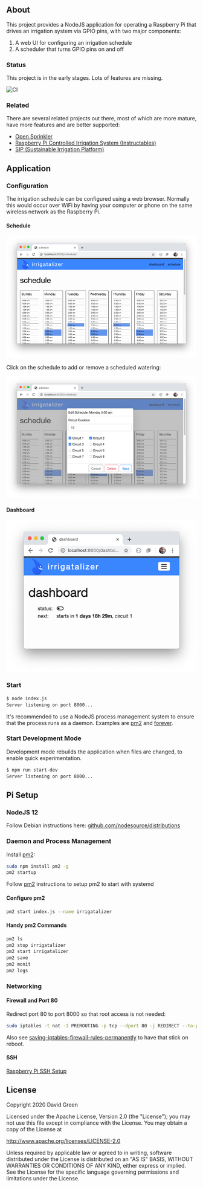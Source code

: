 ## About

This project provides a NodeJS application for operating a Raspberry Pi that drives an irrigation system via GPIO pins, with two major components:

1. A web UI for configuring an irrigation schedule
2. A scheduler that turns GPIO pins on and off

### Status

This project is in the early stages. Lots of features are missing.

![CI](https://github.com/greensopinion/irrigatalizer/workflows/CI/badge.svg)

### Related

There are several related projects out there, most of which are more mature, have more features and are better supported:

- [Open Sprinkler](https://github.com/OpenSprinkler)
- [Raspberry Pi Controlled Irrigation System (Instructables)](https://www.instructables.com/id/Raspberry-Pi-Controlled-Irrigation-System/)
- [SIP (Sustainable Irrigation Platform)](https://dan-in-ca.github.io/SIP/)

## Application

### Configuration

The irrigation schedule can be configured using a web browser. Normally this would occur over WiFi by having your computer or phone on the same wireless network as the Raspberry Pi.

#### Schedule

![Schedule](dev-site/schedule.png)

Click on the schedule to add or remove a scheduled watering:

![Schedule](dev-site/schedule-entry.png)

#### Dashboard

![Dashboard](dev-site/dashboard.png)

### Start

```sh
$ node index.js
Server listening on port 8000...
```

It's recommended to use a NodeJS process management system to ensure that the process runs as a daemon. Examples are [pm2](https://pm2.io) and [forever](https://github.com/foreversd/forever).

### Start Development Mode

Development mode rebuilds the application when files are changed, to enable quick experimentation.

```sh
$ npm run start-dev
Server listening on port 8000...
```

## Pi Setup

### NodeJS 12

Follow Debian instructions here: [github.com/nodesource/distributions](https://github.com/nodesource/distributions/blob/master/README.md)

### Daemon and Process Management

Install [pm2](https://pm2.io):

```sh
sudo npm install pm2 -g
pm2 startup
```

Follow [pm2](https://pm2.io) instructions to setup pm2 to start with systemd

#### Configure pm2

```sh
pm2 start index.js --name irrigatalizer
```

#### Handy pm2 Commands

```sh
pm2 ls
pm2 stop irrigatalizer
pm2 start irrigatalizer
pm2 save
pm2 monit
pm2 logs
```

### Networking

#### Firewall and Port 80

Redirect port 80 to port 8000 so that root access is not needed:

```sh
sudo iptables -t nat -I PREROUTING -p tcp --dport 80 -j REDIRECT --to-port 8000
```

Also see [saving-iptables-firewall-rules-permanently](https://discourse.osmc.tv/t/saving-iptables-firewall-rules-permanently/7286/7) to have that stick on reboot.

#### SSH

[Raspberry Pi SSH Setup](https://www.greensopinion.com/2020/04/26/raspberry-pi-ssh-setup.html)

## License

Copyright 2020 David Green

Licensed under the Apache License, Version 2.0 (the "License"); you may not use this file except in compliance with the License. You may obtain a copy of the License at

http://www.apache.org/licenses/LICENSE-2.0

Unless required by applicable law or agreed to in writing, software distributed under the License is distributed on an "AS IS" BASIS, WITHOUT WARRANTIES OR CONDITIONS OF ANY KIND, either express or implied. See the License for the specific language governing permissions and limitations under the License.
